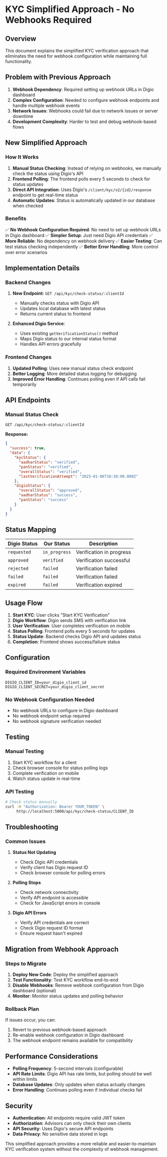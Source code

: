 # KYC Simplified Approach - No Webhooks Required

## Overview

This document explains the simplified KYC verification approach that eliminates the need for webhook configuration while maintaining full functionality.

## Problem with Previous Approach

1. **Webhook Dependency**: Required setting up webhook URLs in Digio dashboard
2. **Complex Configuration**: Needed to configure webhook endpoints and handle multiple webhook events
3. **Network Issues**: Webhooks could fail due to network issues or server downtime
4. **Development Complexity**: Harder to test and debug webhook-based flows

## New Simplified Approach

### How It Works

1. **Manual Status Checking**: Instead of relying on webhooks, we manually check the status using Digio's API
2. **Frontend Polling**: The frontend polls every 5 seconds to check for status updates
3. **Direct API Integration**: Uses Digio's `/client/kyc/v2/{id}/response` endpoint to get real-time status
4. **Automatic Updates**: Status is automatically updated in our database when checked

### Benefits

✅ **No Webhook Configuration Required**: No need to set up webhook URLs in Digio dashboard
✅ **Simpler Setup**: Just need Digio API credentials
✅ **More Reliable**: No dependency on webhook delivery
✅ **Easier Testing**: Can test status checking independently
✅ **Better Error Handling**: More control over error scenarios

## Implementation Details

### Backend Changes

1. **New Endpoint**: `GET /api/kyc/check-status/:clientId`
   - Manually checks status with Digio API
   - Updates local database with latest status
   - Returns current status to frontend

2. **Enhanced Digio Service**: 
   - Uses existing `getVerificationStatus()` method
   - Maps Digio status to our internal status format
   - Handles API errors gracefully

### Frontend Changes

1. **Updated Polling**: Uses new manual status check endpoint
2. **Better Logging**: More detailed status logging for debugging
3. **Improved Error Handling**: Continues polling even if API calls fail temporarily

## API Endpoints

### Manual Status Check
```
GET /api/kyc/check-status/:clientId
```

**Response:**
```json
{
  "success": true,
  "data": {
    "kycStatus": {
      "aadharStatus": "verified",
      "panStatus": "verified", 
      "overallStatus": "verified",
      "lastVerificationAttempt": "2025-01-08T10:30:00.000Z"
    },
    "digioStatus": {
      "overallStatus": "approved",
      "aadharStatus": "success",
      "panStatus": "success"
    }
  }
}
```

## Status Mapping

| Digio Status | Our Status | Description |
|-------------|------------|-------------|
| `requested` | `in_progress` | Verification in progress |
| `approved` | `verified` | Verification successful |
| `rejected` | `failed` | Verification failed |
| `failed` | `failed` | Verification failed |
| `expired` | `failed` | Verification expired |

## Usage Flow

1. **Start KYC**: User clicks "Start KYC Verification"
2. **Digio Workflow**: Digio sends SMS with verification link
3. **User Verification**: User completes verification on mobile
4. **Status Polling**: Frontend polls every 5 seconds for updates
5. **Status Update**: Backend checks Digio API and updates status
6. **Completion**: Frontend shows success/failure status

## Configuration

### Required Environment Variables
```env
DIGIO_CLIENT_ID=your_digio_client_id
DIGIO_CLIENT_SECRET=your_digio_client_secret
```

### No Webhook Configuration Needed
- No webhook URLs to configure in Digio dashboard
- No webhook endpoint setup required
- No webhook signature verification needed

## Testing

### Manual Testing
1. Start KYC workflow for a client
2. Check browser console for status polling logs
3. Complete verification on mobile
4. Watch status update in real-time

### API Testing
```bash
# Check status manually
curl -H "Authorization: Bearer YOUR_TOKEN" \
     http://localhost:5000/api/kyc/check-status/CLIENT_ID
```

## Troubleshooting

### Common Issues

1. **Status Not Updating**
   - Check Digio API credentials
   - Verify client has Digio request ID
   - Check browser console for polling errors

2. **Polling Stops**
   - Check network connectivity
   - Verify API endpoint is accessible
   - Check for JavaScript errors in console

3. **Digio API Errors**
   - Verify API credentials are correct
   - Check Digio request ID format
   - Ensure request hasn't expired

## Migration from Webhook Approach

### Steps to Migrate

1. **Deploy New Code**: Deploy the simplified approach
2. **Test Functionality**: Test KYC workflow end-to-end
3. **Disable Webhooks**: Remove webhook configuration from Digio dashboard (optional)
4. **Monitor**: Monitor status updates and polling behavior

### Rollback Plan

If issues occur, you can:
1. Revert to previous webhook-based approach
2. Re-enable webhook configuration in Digio dashboard
3. The webhook endpoint remains available for compatibility

## Performance Considerations

- **Polling Frequency**: 5-second intervals (configurable)
- **API Rate Limits**: Digio API has rate limits, but polling should be well within limits
- **Database Updates**: Only updates when status actually changes
- **Error Handling**: Continues polling even if individual checks fail

## Security

- **Authentication**: All endpoints require valid JWT token
- **Authorization**: Advisors can only check their own clients
- **API Security**: Uses Digio's secure API endpoints
- **Data Privacy**: No sensitive data stored in logs

This simplified approach provides a more reliable and easier-to-maintain KYC verification system without the complexity of webhook management.
